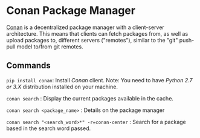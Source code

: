 # Conan Package Manager

[Conan](https://docs.conan.io) is a decentralized package manager with a client-server architecture. This means that clients can fetch packages from, as well as upload packages to, different servers ("remotes"), similar to the "git" push-pull model to/from git remotes.

## Commands

`pip install conan`: Install *Conan* client. Note: You need to have *Python 2.7 or 3.X* distribution installed on your machine.

`conan search` : Display the current packages available in the cache.

`conan search <package_name>` : Details on the package manager

`conan search "<search_word>*" -r=conan-center` : Search for a package based in the search word passed.



